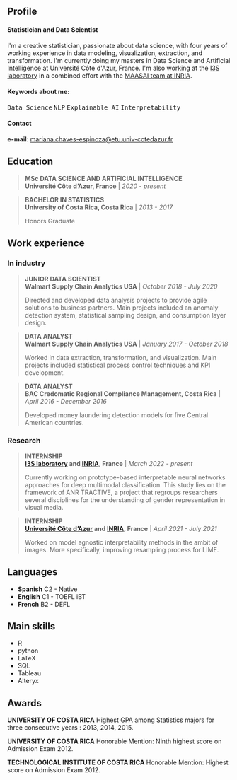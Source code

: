<!-- <head> -->
  <!-- Required meta tags -->
  <!-- <meta charset="utf-8">
  <meta name="viewport" content="width=device-width, initial-scale=1, shrink-to-fit=no"> -->

  <!-- Bootstrap CSS -->
  <!-- <link rel="stylesheet" href="css/bootstrap.css" crossorigin="anonymous">

      <title>Mariana Chaves</title>
</head> -->

<!-- <nav class="navbar navbar-expand-lg navbar-light bg-light">
    <a class="navbar-brand" href="./index.html">Mariana Chaves</a>
    <button class="navbar-toggler" type="button" data-toggle="collapse" data-target="#navbarColor03" aria-controls="navbarColor03" aria-expanded="false" aria-label="Toggle navigation">
      <span class="navbar-toggler-icon"></span>
    </button>

    <div class="collapse navbar-collapse" id="navbarColor03">
      <ul class="navbar-nav mr-auto">
        <li class="nav-item">
          <a class="nav-link" href="./cv.md">CV</a>
        </li>
      </ul>

    </div>
  </nav> -->


## Profile

#### Statistician and Data Scientist

I'm a creative statistician, passionate about data science, with four years of working experience in data modeling, visualization, extraction, and transformation. I'm currently doing my masters in Data Science and Artificial Intelligence at Université Côte d'Azur, France. I'm also working at the [I3S laboratory](https://www.i3s.unice.fr/) in a combined effort with the [MAASAI team at INRIA](https://team.inria.fr/maasai/). 

#### Keywords about me:
<kbd>Data Science</kbd> <kbd>NLP</kbd> <kbd>Explainable AI</kbd> <kbd>Interpretability</kbd> 

#### Contact

**e-mail**: mariana.chaves-espinoza@etu.univ-cotedazur.fr

## Education

> **MSc DATA SCIENCE AND ARTIFICIAL INTELLIGENCE**  
> **Université Côte d’Azur, France** | *2020 - present*

> **BACHELOR IN STATISTICS**  
> **University of Costa Rica, Costa Rica** | *2013 - 2017* 
> 
> Honors Graduate


## Work experience

### In industry

> **JUNIOR DATA SCIENTIST**  
> **Walmart Supply Chain Analytics USA** | *October 2018 - July 2020*
> 
> Directed and developed data analysis projects to provide agile solutions to business partners. Main projects included an anomaly detection system, statistical sampling design, and consumption layer design.

> **DATA ANALYST**  
> **Walmart Supply Chain Analytics USA** | *January 2017 - October 2018*
> 
> Worked in data extraction, transformation, and visualization. Main projects included statistical process control techniques and KPI development.

> **DATA ANALYST**  
> **BAC Credomatic Regional Compliance Management, Costa Rica** | *April 2016 - December 2016*
> 
> Developed money laundering detection models for five Central American countries.

### Research

> **INTERNSHIP**  
> **[I3S laboratory](https://www.i3s.unice.fr/) and [INRIA](https://team.inria.fr/maasai/), France** | *March 2022 - present*
> 
> Currently working on prototype-based interpretable neural networks approaches for deep multimodal classification. This study lies on the framework of ANR TRACTIVE, a project that regroups researchers several disciplines for the understanding of gender representation in visual media.  

> **INTERNSHIP**  
> **[Université Côte d’Azur](https://univ-cotedazur.fr/laboratoires/laboratoire-jean-alexandre-dieudonne-ljad-1) and [INRIA](https://team.inria.fr/maasai/), France** | *April 2021 - July 2021*
> 
> Worked on model agnostic interpretability methods in the ambit of images. More specifically, improving resampling process for LIME.

## Languages

* **Spanish** C2 - Native
* **English** C1 - TOEFL iBT
* **French** B2 - DEFL

## Main skills

- R
- python
- LaTeX
- SQL
- Tableau
- Alteryx

## Awards

**UNIVERSITY OF COSTA RICA**
Highest GPA among Statistics majors for three consecutive years : 2013, 2014, 2015.

**UNIVERSITY OF COSTA RICA**
Honorable Mention: Ninth highest score on Admission Exam 2012.

**TECHNOLOGICAL INSTITUTE OF COSTA RICA**
Honorable Mention: Highest score on Admission Exam 2012.